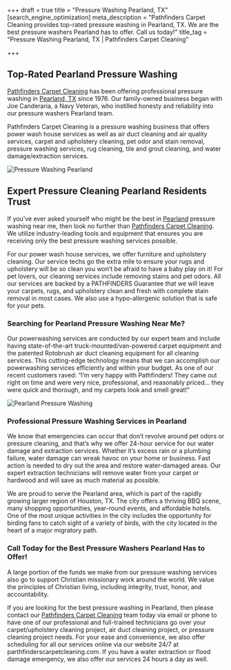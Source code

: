 +++
draft = true
title = "Pressure Washing Pearland, TX"
[search_engine_optimization]
meta_description = "Pathfinders Carpet Cleaning provides top-rated pressure washing in Pearland, TX. We are the best pressure washers Pearland has to offer. Call us today!"
title_tag = "Pressure Washing Pearland, TX | Pathfinders Carpet Cleaning"

+++
## Top-Rated Pearland Pressure Washing

[Pathfinders Carpet Cleaning](https://www.pathfinderscarpetcleaning.com/ "Pressure Washing") has been offering professional pressure washing in [Pearland, TX](https://www.pearlandtx.gov/ "Pearland, TX") since 1976. Our family-owned business began with Joe Canderaria, a Navy Veteran, who instilled honesty and reliability into our pressure washers Pearland team.

Pathfinders Carpet Cleaning is a pressure washing business that offers power wash house services as well as air duct cleaning and air quality services, carpet and upholstery cleaning, pet odor and stain removal, pressure washing services, rug cleaning, tile and grout cleaning, and water damage/extraction services.

![Pressure Washing Pearland](/uploads/pressure-washing-pearland.jpeg "Pressure Washing Pearland")

## Expert Pressure Cleaning Pearland Residents Trust

If you’ve ever asked yourself who might be the best in [Pearland](https://www.bestplaces.net/city/texas/pearland "Pearland, TX") pressure washing near me, then look no further than [Pathfinders Carpet Cleaning](https://www.pathfinderscarpetcleaning.com/about "Pressure Washers"). We utilize industry-leading tools and equipment that ensures you are receiving only the best pressure washing services possible.

For our power wash house services, we offer furniture and upholstery cleaning. Our service techs go the extra mile to ensure your rugs and upholstery will be so clean you won’t be afraid to have a baby play on it! For pet lovers, our cleaning services include removing stains and pet odors. All our services are backed by a PATHFINDERS Guarantee that we will leave your carpets, rugs, and upholstery clean and fresh with complete stain removal in most cases. We also use a hypo-allergenic solution that is safe for your pets.

### Searching for Pearland Pressure Washing Near Me?

Our powerwashing services are conducted by our expert team and include having state-of-the-art truck-mounted/van-powered carpet equipment and the patented Rotobrush air duct cleaning equipment for all cleaning services. This cutting-edge technology means that we can accomplish our powerwashing services efficiently and within your budget. As one of our recent customers raved: “I’m very happy with Pathfinders! They came out right on time and were very nice, professional, and reasonably priced… they were quick and thorough, and my carpets look and smell great!”

![Pearland Pressure Washing](/uploads/pearland-pressure-washing.jpg "Pearland Pressure Washing")

### Professional Pressure Washing Services in Pearland

We know that emergencies can occur that don’t revolve around pet odors or pressure cleaning, and that’s why we offer 24-hour service for our water damage and extraction services. Whether it’s excess rain or a plumbing failure, water damage can wreak havoc on your home or business. Fast action is needed to dry out the area and restore water-damaged areas. Our expert extraction technicians will remove water from your carpet or hardwood and will save as much material as possible.

We are proud to serve the Pearland area, which is part of the rapidly growing larger region of Houston, TX. The city offers a thriving BBQ scene, many shopping opportunities, year-round events, and affordable hotels. One of the most unique activities in the city includes the opportunity for birding fans to catch sight of a variety of birds, with the city located in the heart of a major migratory path.

### Call Today for the Best Pressure Washers Pearland Has to Offer!

A large portion of the funds we make from our pressure washing services also go to support Christian missionary work around the world. We value the principles of Christian living, including integrity, trust, honor, and accountability.

If you are looking for the best pressure washing in Pearland, then please contact our [Pathfinders Carpet Cleaning](https://www.pathfinderscarpetcleaning.com/contact "Pressure Washing") team today via email or phone to have one of our professional and full-trained technicians go over your carpet/upholstery cleaning project, air duct cleaning project, or pressure cleaning project needs. For your ease and convenience, we also offer scheduling for all our services online via our website 24/7 at parthfinderscarpetcleaning.com. If you have a water extraction or flood damage emergency, we also offer our services 24 hours a day as well.